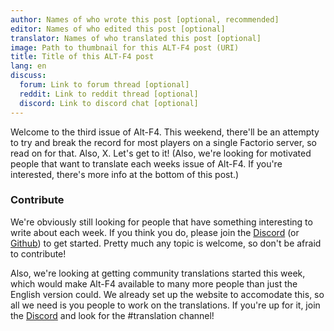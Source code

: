 ```yaml
---
author: Names of who wrote this post [optional, recommended]
editor: Names of who edited this post [optional]
translator: Names of who translated this post [optional]
image: Path to thumbnail for this ALT-F4 post (URI)
title: Title of this ALT-F4 post
lang: en
discuss:
  forum: Link to forum thread [optional]
  reddit: Link to reddit thread [optional]
  discord: Link to discord chat [optional]
---
```


Welcome to the third issue of Alt-F4. This weekend, there'll be an attempty to try and break the record for most players on a single Factorio server, so read on for that. Also, X. Let's get to it! (Also, we're looking for motivated people that want to translate each weeks issue of Alt-F4. If you're interested, there's more info at the bottom of this post.)



### Contribute

We're obviously still looking for people that have something interesting to write about each week. If you think you do, please join the [Discord](https://discord.gg/AsXAwyV) (or [Github](https://github.com/AlternativeFFFF/Alt-F4)) to get started. Pretty much any topic is welcome, so don't be afraid to contribute!

Also, we're looking at getting community translations started this week, which would make Alt-F4 available to many more people than just the English version could. We already set up the website to accomodate this, so all we need is you people to work on the translations. If you're up for it, join the [Discord](https://discord.gg/ZpNzmN6) and look for the #translation channel!